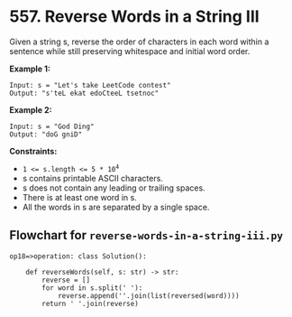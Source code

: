 # 557. Reverse Words in a String III

Given a string s, reverse the order of characters in each word within a sentence while still preserving whitespace and initial word order.

**Example 1:**

```
Input: s = "Let's take LeetCode contest"
Output: "s'teL ekat edoCteeL tsetnoc"
```

**Example 2:**

```
Input: s = "God Ding"
Output: "doG gniD"
```

**Constraints:**

-   <code>1 <= s.length <= 5 \* 10<sup>4</sup></code>
-   s contains printable ASCII characters.
-   s does not contain any leading or trailing spaces.
-   There is at least one word in s.
-   All the words in s are separated by a single space.

## Flowchart for `reverse-words-in-a-string-iii.py`
```
op18=>operation: class Solution():

    def reverseWords(self, s: str) -> str:
        reverse = []
        for word in s.split(' '):
            reverse.append(''.join(list(reversed(word))))
        return ' '.join(reverse)


```